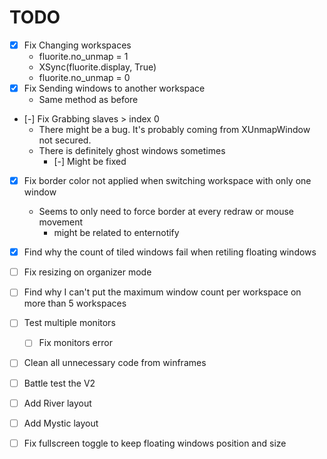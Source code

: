 # TODO

- [X] Fix Changing workspaces
    - fluorite.no_unmap = 1
    - XSync(fluorite.display, True)
    - fluorite.no_unmap = 0
- [X] Fix Sending windows to another workspace
    - Same method as before
- [-] Fix Grabbing slaves > index 0
    - There might be a bug. It's probably coming from XUnmapWindow not secured.
    - There is definitely ghost windows sometimes
        - [-] Might be fixed
- [X] Fix border color not applied when switching workspace with only one window
    - Seems to only need to force border at every redraw or mouse movement
        - might be related to enternotify
- [X] Find why the count of tiled windows fail when retiling floating windows

- [ ] Fix resizing on organizer mode
- [ ] Find why I can't put the maximum window count per workspace on more than 5 workspaces

- [ ] Test multiple monitors
    - [ ] Fix monitors error
- [ ] Clean all unnecessary code from winframes
- [ ] Battle test the V2
- [ ] Add River layout
- [ ] Add Mystic layout
- [ ] Fix fullscreen toggle to keep floating windows position and size
